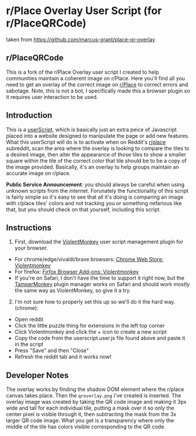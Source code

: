 # r/Place Overlay User Script (for r/PlaceQRCode)
taken from https://github.com/marcus-grant/place-qr-overlay

## r/PlaceQRCode

This is a fork of the r/Place Overlay user script I created to help communities maintain a coherent image on r/Place. Here you'll find all you need to get an overlay of the correct image on [r/Place](https://www.reddit.com/r/place/) to correct errors and sabotage. Note, this is not a bot, I specifically made this a browser plugin so it requires user interaction to be used.


## Introduction

This is a [userScript](https://developer.mozilla.org/en-US/docs/Mozilla/Add-ons/WebExtensions/API/userScripts), which is basically just an extra peice of Javascript placed into a website designed to manipulate the page or add new features. What this userScript will do is to activate when on Reddit's [r/place](https://www.reddit.com/r/place) subreddit, scan the area where the overlay is looking to compare the tiles to a desired image, then alter the appearance of those tiles to show a smaller square within the tile of the correct color that tile should be to be a copy of the image provided. Basically, it's an overlay to help groups maintain an accurate image on r/place.

**Public Service Announcement**: you should always be careful when using unknown scripts from the internet. Forunately the functionality of this script is fairly simple so it's easy to see that all it's doing is comparing an image with r/place tiles' colors and not tracking you or something nefarious like that, but you should check on that yourself, including this script.

## Instructions

1. First, download the [ViolentMonkey](https://violentmonkey.github.io) user script management plugin for your browser.
  * For chrome/edge/vivaldi/brave browsers: [Chrome Web Store: Violentmonkey](https://chrome.google.com/webstore/detail/violentmonkey/jinjaccalgkegednnccohejagnlnfdag)
  * For firefox: [Firfox Browser Add-ons: Violentmonkey](https://addons.mozilla.org/en-GB/firefox/addon/violentmonkey/)
  * If you're on Safari, I don't have the time to support it right now, but the [TamperMonkey](https://www.tampermonkey.net/?ext=dhdg&browser=safari) plugin manager works on Safari and should work mostly the same way as ViolentMonkey, so give it a try.

2. I'm not sure how to properly set this up so we'll do it the hard way. (chrome):
  * Open reddit
  * Click the little puzzle thing for extensions in the left top corner
  * Click Violentmonkey and click the + icon to create a new script
  * Copy the code from the userscript.user.js file found above and paste it in the script
  * Press "Save" and then "Close"
  * Refresh the reddit tab and it works now!

## Developer Notes

The overlay works by finding the shadow DOM element where the r/place canvas takes place. Then the `qroverlay.png` I've created is inserted. The overlay image was created by taking the QR code image and making it 3px wide and tall for each individual tile, putting a mask over it so only the center pixel is visible through it, then subtracting the mask from the 3x larger QR code image. What you get is a transparency where only the middle of the tile has colors visible corresponding to the QR code.
